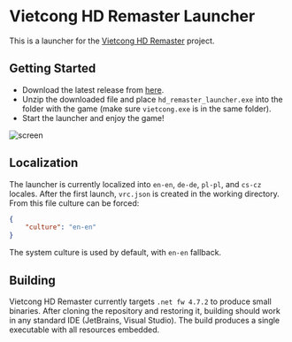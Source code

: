 # Vietcong HD Remaster Launcher

This is a launcher for the [Vietcong HD Remaster](https://www.moddb.com/mods/del-vietcong-hd-remaster) project.

## Getting Started

- Download the latest release from [here](https://github.com/lofcz/VietcongRemasteredLauncher/releases).
- Unzip the downloaded file and place `hd_remaster_launcher.exe` into the folder with the game (make sure `vietcong.exe` is in the same folder). 
- Start the launcher and enjoy the game!

![screen](https://github.com/user-attachments/assets/65ef853a-b3b3-44ec-82a2-39fe5d8f608b)

## Localization

The launcher is currently localized into `en-en`, `de-de`, `pl-pl`, and `cs-cz` locales. After the first launch, `vrc.json` is created in the working directory. From this file culture can be forced:
```json
{
    "culture": "en-en"
}
```

The system culture is used by default, with `en-en` fallback.

## Building

Vietcong HD Remaster currently targets `.net fw 4.7.2` to produce small binaries. After cloning the repository and restoring it, building should work in any standard IDE (JetBrains, Visual Studio). The build produces a single executable with all resources embedded.

